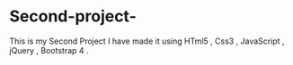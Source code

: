 # Second-project-
This is my Second Project I have made it using HTml5 , Css3 , JavaScript , jQuery , Bootstrap 4 . 
